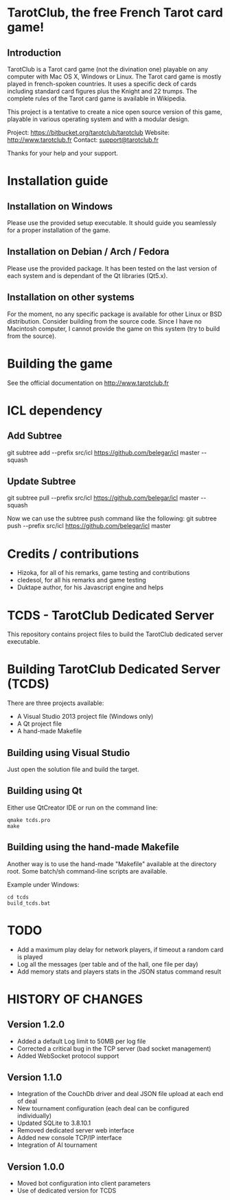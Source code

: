 # TarotClub, the free French Tarot card game!

## Introduction

TarotClub is a Tarot card game (not the divination one) playable on any computer 
with Mac OS X, Windows or Linux.
The Tarot card game is mostly played in french-spoken countries. It uses a specific 
deck of cards including standard card figures plus the Knight and 22 trumps. The complete 
rules of the Tarot card game is available in Wikipedia.

This project is a tentative to create a nice open source version of this game, playable in 
various operating system and with a modular design.

Project: https://bitbucket.org/tarotclub/tarotclub
Website: http://www.tarotclub.fr
Contact: support@tarotclub.fr

Thanks for your help and your support.
  
# Installation guide

## Installation on Windows

Please use the provided setup executable. It should guide you seamlessly for a proper installation of the game.

## Installation on Debian / Arch / Fedora

Please use the provided package. It has been tested on the last version of each system and is dependant of the Qt libraries (Qt5.x).

## Installation on other systems

For the moment, no any specific package is available for other Linux or BSD distribution. Consider building from the source code.
Since I have no Macintosh computer, I cannot provide the game on this system (try to build from the source).

# Building the game

See the official documentation on http://www.tarotclub.fr

# ICL dependency

## Add Subtree
git subtree add --prefix src/icl https://github.com/belegar/icl master --squash

## Update Subtree
git subtree pull --prefix src/icl https://github.com/belegar/icl master --squash


Now we can use the subtree push command like the following:
git subtree push --prefix src/icl https://github.com/belegar/icl master



# Credits / contributions

  * Hizoka, for all of his remarks, game testing and contributions
  * cledesol, for all his remarks and game testing
  * Duktape author, for his Javascript engine and helps

# TCDS  - TarotClub Dedicated Server #

This repository contains project files to build the TarotClub dedicated server executable.

# Building TarotClub Dedicated Server (TCDS)

There are three projects available:

  * A Visual Studio 2013 project file (Windows only)
  * A Qt project file
  * A hand-made Makefile

## Building using Visual Studio

Just open the solution file and build the target.

## Building using Qt

Either use QtCreator IDE or run on the command line:

```
qmake tcds.pro
make
```

## Building using the hand-made Makefile
Another way is to use the hand-made "Makefile" available at the directory root. Some batch/sh command-line
scripts are available.

Example under Windows:
```
cd tcds
build_tcds.bat
```

# TODO

  * Add a maximum play delay for network players, if timeout a random card is played
  * Log all the messages (per table and of the hall, one file per day)
  * Add memory stats and players stats in the JSON status command result

# HISTORY OF CHANGES

## Version 1.2.0

  * Added a default Log limit to 50MB per log file
  * Corrected a critical bug in the TCP server (bad socket management)
  * Added WebSocket protocol support

## Version 1.1.0

  * Integration of the CouchDb driver and deal JSON file upload at each end of deal
  * New tournament configuration (each deal can be configured individually)
  * Updated SQLite to 3.8.10.1
  * Removed dedicated server web interface
  * Added new console TCP/IP interface
  * Integration of AI tournament

## Version 1.0.0

  * Moved bot configuration into client parameters
  * Use of dedicated version for TCDS


